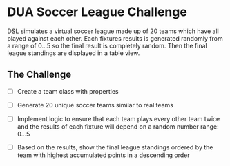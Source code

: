 # DUA Soccer League Challenge

DSL simulates a virtual soccer league made up of 20 teams which have all played against each other. Each fixtures results is generated randomly from a range of 0...5 so the final result is completely random. Then the final league standings are displayed in a table view.

## The Challenge

- [ ] Create a team class with properties
- [ ] Generate 20 unique soccer teams similar to real teams
- [ ] Implement logic to ensure that each team plays every other team twice and the results of each fixture will depend on a random number range: 0...5
- [ ] Based on the results, show the final league standings ordered by the team with highest accumulated points in a descending order

